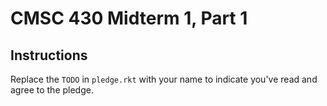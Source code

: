 # CMSC 430 Midterm 1, Part 1

## Instructions

Replace the `TODO` in `pledge.rkt` with your name to indicate you've
read and agree to the pledge.
